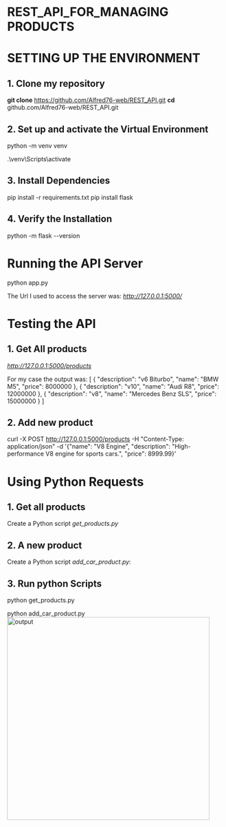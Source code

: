 # REST_API_FOR_MANAGING PRODUCTS

# SETTING UP THE ENVIRONMENT

## 1. Clone my repository
**git clone**  https://github.com/Alfred76-web/REST_API.git
**cd** github.com/Alfred76-web/REST_API.git


## 2. Set up and activate the Virtual Environment
python -m venv venv

.\venv\Scripts\activate

## 3. Install Dependencies
pip install -r requirements.txt
pip install flask

## 4. Verify the Installation
python -m flask --version

# Running the API Server
python app.py

The Url I used to access the server was: _http://127.0.0.1:5000/_

# Testing the API
## 1. Get All products
_http://127.0.0.1:5000/products_

For my case the output was:
[
  {
    "description": "v6 Biturbo",
    "name": "BMW M5",
    "price": 8000000
  },
  {
    "description": "v10",
    "name": "Audi R8",
    "price": 12000000
  },
  {
    "description": "v8",
    "name": "Mercedes Benz SLS",
    "price": 15000000
  }
]

## 2. Add new product
curl -X POST http://127.0.0.1:5000/products -H "Content-Type: application/json" -d '{"name": "V8 Engine", "description": "High-performance V8 engine for sports cars.", "price": 8999.99}'

# Using Python Requests

## 1. Get all products
Create a Python script _get_products.py_

## 2. A new product 
Create a Python script _add_car_product.py_:

## 3. Run python Scripts
python get_products.py  

python add_car_product.py   
<img width="471" alt="output" src="https://github.com/user-attachments/assets/7db03960-c0ec-4079-acbf-0c4fbf35b1ea">



